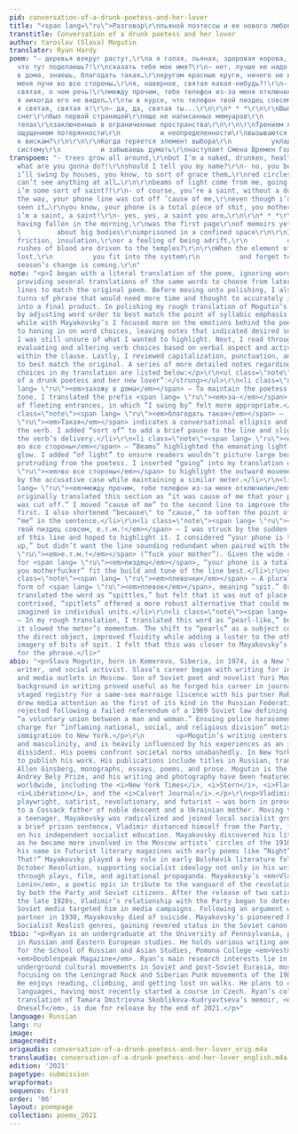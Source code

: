 ```yaml
---
pid: conversation-of-a-drunk-poetess-and-her-lover
title: "<span lang=\"ru\">Разговор\r\nпьяной поэтессы и ее нового любовника</span>"
transtitle: Conversation of a drunk poetess and her lover
author: Yaroslav (Slava) Mogutin
translator: Ryan Hardy
poem: "— деревья вокруг растут,\r\nа я голая, пьяная, здоровая корова, поэтесса,\r\nну
  что тут поделаешь?!\r\nсказать тебе мое имя?\r\n— нет, лучше не надо.\r\n— захожу
  в дома, знаешь, благодать такая…\r\nкругом красные круги, ничего не видно…\r\n\r\n\r\nот
  меня лучи во все стороны…\r\nя, наверное, святая какая-нибудь?!\r\n— конечно, ты
  святая, о чем речь!\r\nмежду прочим, тебе телефон из-за меня отключили,\r\nхотя
  я никогда его не видел…\r\nты в курсе, что телефон твой пиздец совсем, е.т.м.!\r\n—
  я святая, святая я!\r\n— да, да, святая ты...\r\n\r\n* * *\r\n\r\nВыпавший утром
  снег\r\nбыл первой страницей\r\nеще не написанных мемуаров\r\n          о больших
  телах\r\nзаключенных в ограниченные пространства\r\n\r\n\r\nТрением ли, теплоизоляцией\r\nили
  ощущением потерянности\r\n          и неопределенности\r\nвызываются приливы крови
  к вискам?\r\n\r\n\r\nКогда теряется элемент выбора\r\n          укладываешься в
  систему\r\n          и забываешь думать\r\nнаступает Смена Времен Года"
transpoem: "- trees grow all around,\r\nbut I’m a naked, drunken, healthy cow, a poetess,\r\nwell,
  what are you gonna do?!\r\nshould I tell you my name?\r\n- no, you better not.\r\n-
  i’ll swing by houses, you know, to sort of grace them…\r\nred circles are all around,
  can’t see anything at all…\r\n\r\nbeams of light come from me, going in all directions…\r\nmaybe
  i’m some sort of saint?!\r\n- of course, you’re a saint, without a doubt!\r\nby
  the way, your phone line was cut off ’cause of me,\r\neven though i’d never even
  seen it…\r\nyou know, your phone is a total piece of shit, you motherfucker!\r\n-
  i’m a saint, a saint!\r\n- yes, yes, a saint you are…\r\n\r\n* * *\r\n\r\nSnow,
  having fallen in the morning,\r\nwas the first page\r\nof memoirs yet to be written\r\n
  \         about big bodies\r\nimprisoned in a confined space\r\n\r\nIs it through
  friction, insulation,\r\nor a feeling of being adrift,\r\n          of uncertainty\r\nthat
  rushes of blood are driven to the temples?\r\n\r\nWhen the element of choice is
  lost,\r\n          you fit into the system\r\n          and forget to think\r\nthe
  season’s change is coming.\r\n"
note: "<p>I began with a literal translation of the poem, ignoring word order and
  providing several translations of the same words to choose from later. Next, I formatted
  lines to match the original poem. Before moving onto polishing, I also identified
  turns of phrase that would need more time and thought to accurately incorporate
  into a final product. In polishing my rough translation of Mogutin’s poem, I began
  by adjusting word order to best match the point of syllabic emphasis in each clause,
  while with Mayakovsky’s I focused more on the emotions behind the poem. I then moved
  to honing in on word choices, leaving notes that indicated desired sentiment where
  I was still unsure of what I wanted to highlight. Next, I read through, thoughtfully
  evaluating and altering verb choices based on verbal aspect and active-passive voice
  within the clause. Lastly, I reviewed capitalization, punctuation, and line breaks
  to best match the original. A series of more detailed notes regarding stylistic
  choices in my translation are listed below:</p>\r\n<ul class=\"note\"><strong>“Conversation
  of a drunk poetess and her new lover”:</strong></ul>\r\n<li class=\"note\"><span
  lang= \"ru\"><em>захожу в дома</em></span> — To maintain the poetess’ conversational
  tone, I translated the prefix <span lang= \"ru\"><em>за-</em></span> as indicative
  of fleeting entrances, in which “I swing by” felt more appropriate.</li>\r\n<li
  class=\"note\"><span lang= \"ru\"><em>благодать такая</em></span> —  <span lang=
  \"ru\"><em>Такая</em></span> indicates a conversational ellipsis and buffer around
  the verb. I added “sort of” to add a brief pause to the line and slightly dampen
  the verb’s delivery.</li>\r\n<li class=\"note\"><span lang= \"ru\"><em>от меня лучи
  во все стороны</em></span> — “Beams” highlighted the emanating light of a saintly
  glow. I added “of light” to ensure readers wouldn’t picture large beams of wood
  protruding from the poetess. I inserted “going” into my translation of <span lang=
  \"ru\"><em>во все стороны</em></span> to highlight the outward movement indicated
  by the accusative case while maintaining a similar meter.</li>\r\n<li class=\"note\"><span
  lang= \"ru\"><em>между прочим, тебе телефон из-за меня отключили</em></span> — I
  originally translated this section as “it was cause of me that your phone line /
  was cut off.” I moved “cause of me” to the second line to improve the flow of the
  first. I also shortened “because\" to “cause,” to soften the point of emphasis on
  “me” in the sentence.</li>\r\n<li class=\"note\"><span lang= \"ru\"><em>телефон
  твой пиздец совсем, е.т.м.!</em></span> — I was struck by the sudden heatedness
  of this line and hoped to highlight it. I considered “your phone is totally fucked
  up,” but didn’t want the line sounding redundant when paired with the <span lang=
  \"ru\"><em>е.т.м.!</em></span> (“fuck your mother”). Given the wide range of meanings
  for <span lang= \"ru\"><em>пиздец</em></span>, “your phone is a total piece of shit,
  you motherfucker” fit the build and tone of the line best.</li>\r\n<ul class=\"note\"><strong>Listen!:</strong></ul>\r\n<li
  class=\"note\"><span lang= \"ru\"><em>плевочки</em></span> — A plural, diminutive
  form of <span lang= \"ru\"><em>плевок</em></span>, meaning “spit.” Originally, I
  translated the word as “spittles,” but felt that it was out of place. While somewhat
  contrived, “spitlets” offered a more robust alternative that could more easily be
  imagined in individual units.</li>\r\n<li class=\"note\"><span lang= \"ru\"><em>жемчужиной</em></span>
  — In my rough translation, I translated this word as “pearl-like,” but found that
  it slowed the meter’s momentum. The shift to “pearls” as a subject complement to
  the direct object, improved fluidity while adding a luster to the otherwise gross
  imagery of bits of spit. I felt that this was closer to Mayakovsky’s poetic intentions
  for the phrase.</li>"
abio: "<p>Slava Mogutin, born in Kemerovo, Siberia, in 1974, is a New York-based artist,
  writer, and social activist. Slava’s career began with writing for independent newspapers
  and media outlets in Moscow. Son of Soviet poet and novelist Yuri Mogutin, Slava’s
  background in writing proved useful as he forged his career in journalism. His 1994
  staged registry for a same-sex marraige liscence with his partner Robert Filipinni
  drew media attention as the first of its kind in the Russian Federation, but was
  rejected following a failed referendum of a 1969 Soviet law defining marriage as
  “a voluntary union between a man and woman.” Ensuing police harassment and another
  charge for “inflaming national, social, and religious division” motivated his subsequent
  immigration to New York.</p>\r\n        <p>Mogutin’s writing centers themes of queerness
  and masculinity, and is heavily influenced by his experiences as an immigrant and
  dissident. His poems confront societal norms unabashedly. In New York, Slava continues
  to publish his work. His publications include titles in Russian, translations of
  Allen Ginsberg, monographs, essays, poems, and prose. Mogutin is the winner of the
  Andrey Bely Prize, and his writing and photography have been featured in publications
  worldwide, including the <i>New York Times</i>, <i>Stern</i>, <i>Flash Art</i>,
  <i>Libération</i>, and the <i>Calvert Journal</i>.</p>\r\n<p>Vladimir Mayakovsky—poet,
  playwright, satirist, revolutionary, and futurist — was born in present-day Georgia
  to a Cossack father of noble descent and a Ukrainian mother. Moving to Moscow as
  a teenager, Mayakovsky was radicalized and joined local socialist groups. Following
  a brief prison sentence, Vladimir distanced himself from the Party, focusing instead
  on his independent socialist education. Mayakovsky discovered his literary voice
  as he became more involved in the Moscow artists’ circles of the 1910s. He made
  his name in Futurist literary magazines with early poems like “Night” and “Take
  That!” Mayakovsky played a key role in early Bolshevik literature following the
  October Revolution, supporting socialist ideology not only in his writing but also
  through plays, film, and agitational propaganda. Mayakovsky’s <em>Vladimir Ilyich
  Lenin</em>, a poetic epic in tribute to the vanguard of the revolution, was applauded
  by both the Party and Soviet citizens. After the release of two satire pieces in
  the late 1920s, Vladimir’s relationship with the Party began to deteriorate and
  Soviet media targeted him in media campaigns. Following an argument with a romantic
  partner in 1930, Mayakovsky died of suicide. Mayakovsky’s pioneered Futurist and
  Socialist Realist genres, gaining revered status in the Soviet canon.</p>"
tbio: "<p>Ryan is an undergraduate at the University of Pennsylvania, pursuing a degree
  in Russian and Eastern European studies. He holds various writing and editing positions
  for the School of Russian and Asian Studies, Pomona College <em>Vestnik</em>, and
  <em>Doublespeak Magazine</em>. Ryan’s main research interests lie in the study of
  underground cultural movements in Soviet and post-Soviet Eurasia, most recently
  focusing on the Leningrad Rock and Siberian Punk movements of the 1980s and ’90s.
  He enjoys reading, climbing, and getting lost on walks. He plans to continue learning
  languages, having most recently started a course in Czech. Ryan’s collaborative
  translation of Tamara Dmitrievna Skoblikova-Kudryavtseva’s memoir, <em>Words for
  Oneself</em>, is due for release by the end of 2021.</p>"
language: Russian
lang: ru
image:
imagecredit:
origaudio: conversation-of-a-drunk-poetess-and-her-lover_orig.m4a
translaudio: conversation-of-a-drunk-poetess-and-her-lover_english.m4a
edition: '2021'
pagetype: submission
wrapformat:
sequence: first
order: '06'
layout: poempage
collection: poems_2021
---
```

